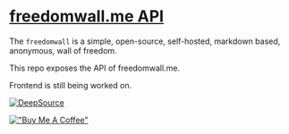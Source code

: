 # [freedomwall.me API](https://freedomwall.me)

The `freedomwall` is a simple, open-source, self-hosted, markdown based, anonymous, wall of freedom.

This repo exposes the API of freedomwall.me.

Frontend is still being worked on.

[![DeepSource](https://deepsource.io/gh/bg117/freedomwall.svg/?label=active+issues&show_trend=true&token=ePqGFvA14TZa07nIpgOk9B75)](https://deepsource.io/gh/bg117/freedomwall/?ref=repository-badge)

[!["Buy Me A Coffee"](https://www.buymeacoffee.com/assets/img/custom_images/orange_img.png)](https://www.buymeacoffee.com/bg117)
